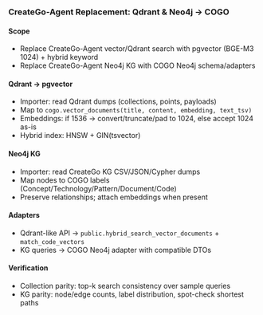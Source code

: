 ### CreateGo-Agent Replacement: Qdrant & Neo4j → COGO

#### Scope
- Replace CreateGo-Agent vector/Qdrant search with pgvector (BGE-M3 1024) + hybrid keyword
- Replace CreateGo-Agent Neo4j KG with COGO Neo4j schema/adapters

#### Qdrant → pgvector
- Importer: read Qdrant dumps (collections, points, payloads)
- Map to `cogo.vector_documents(title, content, embedding, text_tsv)`
- Embeddings: if 1536 → convert/truncate/pad to 1024, else accept 1024 as-is
- Hybrid index: HNSW + GIN(tsvector)

#### Neo4j KG
- Importer: read CreateGo KG CSV/JSON/Cypher dumps
- Map nodes to COGO labels (Concept/Technology/Pattern/Document/Code)
- Preserve relationships; attach embeddings when present

#### Adapters
- Qdrant-like API → `public.hybrid_search_vector_documents` + `match_code_vectors`
- KG queries → COGO Neo4j adapter with compatible DTOs

#### Verification
- Collection parity: top-k search consistency over sample queries
- KG parity: node/edge counts, label distribution, spot-check shortest paths


